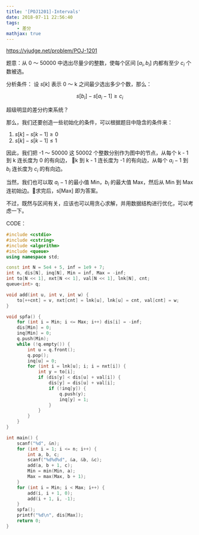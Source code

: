 ```yaml
---
title: '[POJ1201]-Intervals'
date: 2018-07-11 22:56:40
tags: 
    - 差分
mathjax: true
---
```


https://vjudge.net/problem/POJ-1201

题意：从 0 ～ 50000 中选出尽量少的整数，使每个区间 $[a_i, b_i]$ 内都有至少 $c_i$ 个数被选。

分析条件：
设 $s[k]$ 表示 0 ～ k 之间最少选出多少个数，那么：

$$s[b_i] - s[a_i - 1] \geq c_i$$

超级明显的差分约束系统？

那么，我们还要创造一些初始化的条件，可以根据题目中隐含的条件来：

1. $s[k] - s[k - 1] \geq 0$
2. $s[k] - s[k - 1] \leq 1$

因此，我们把 -1 ～ 50000 这 50002 个整数分别作为图中的节点，从每个 k - 1 到 k 连长度为 0 的有向边， k 到 k - 1 连长度为 -1 的有向边，从每个 $a_i - 1$ 到 $b_i$ 连长度为 $c_i$ 的有向边。

当然，我们也可以取 $a_i - 1$ 的最小值 Min，$b_i$ 的最大值 Max，然后从 Min 到 Max 连初始边。求完后，s[Max] 即为答案。

不过，既然与区间有关，应该也可以用贪心求解，并用数据结构进行优化，可以考虑一下。

CODE：
``` c++
#include <cstdio>
#include <cstring>
#include <algorithm>
#include <queue>
using namespace std;

const int N = 5e4 + 5, inf = 1e9 + 7;
int n, dis[N], inq[N], Min = inf, Max = -inf;
int to[N << 1], nxt[N << 1], val[N << 1], lnk[N], cnt;
queue<int> q;

void add(int u, int v, int w) {
    to[++cnt] = v, nxt[cnt] = lnk[u], lnk[u] = cnt, val[cnt] = w;
}

void spfa() {
    for (int i = Min; i <= Max; i++) dis[i] = -inf;
    dis[Min] = 0;
    inq[Min] = 0;
    q.push(Min);
    while (!q.empty()) {
        int u = q.front();
        q.pop();
        inq[u] = 0;
        for (int i = lnk[u]; i; i = nxt[i]) {
            int y = to[i];
            if (dis[y] < dis[u] + val[i]) {
                dis[y] = dis[u] + val[i];
                if (!inq[y]) {
                    q.push(y);
                    inq[y] = 1;
                }
            }
        }
    }
}

int main() {
    scanf("%d", &n);
    for (int i = 1; i <= n; i++) {
        int a, b, c;
        scanf("%d%d%d", &a, &b, &c);
        add(a, b + 1, c);
        Min = min(Min, a);
        Max = max(Max, b + 1);
    }
    for (int i = Min; i < Max; i++) {
        add(i, i + 1, 0);
        add(i + 1, i, -1);
    }
    spfa();
    printf("%d\n", dis[Max]);
    return 0;
}
```